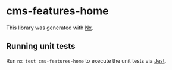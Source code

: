 # cms-features-home

This library was generated with [Nx](https://nx.dev).

## Running unit tests

Run `nx test cms-features-home` to execute the unit tests via [Jest](https://jestjs.io).
